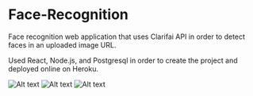 # Face-Recognition
Face recognition web application that uses Clarifai API in order to detect faces in an uploaded image URL.

Used React, Node.js, and Postgresql in order to create the project and deployed online on Heroku.

![Alt text](screenshots/home.png?raw=true "Example of User signed in")
![Alt text](screenshots/register.png?raw=true "Signin")
![Alt text](screenshots/signin.png?raw=true "Register")
